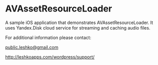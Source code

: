 # AVAssetResourceLoader
 A sample iOS application that demonstrates AVAssetResourceLoader.
 It uses Yandex.Disk cloud service for streaming and caching audio files.
 
 For additional information please contact: 
 
 
 public.leshko@gmail.com
 
 
 http://leshkoapps.com/wordpress/support/
 
